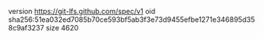 version https://git-lfs.github.com/spec/v1
oid sha256:51ea032ed7085b70ce593bf5ab3f3e73d9455efbe1271e346895d358c9af3237
size 4620
